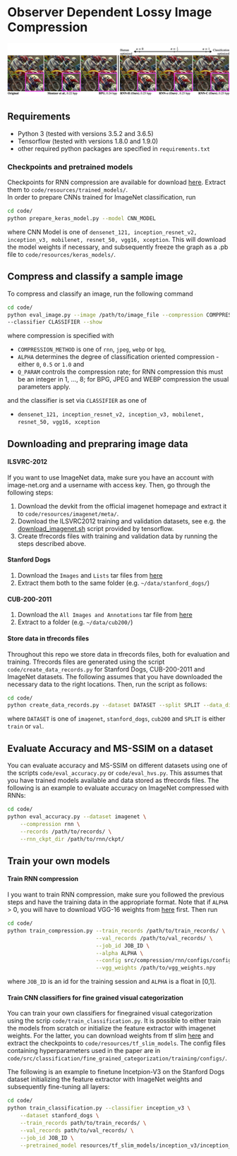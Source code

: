 # Observer Dependent Lossy Image Compression

<div style="text-align: center">
  <img src="figs/tradeoff_teaser1.jpg"/>
</div>

## Requirements
- Python 3 (tested with versions 3.5.2 and 3.6.5)
- Tensorflow (tested with versions 1.8.0 and 1.9.0)
- other required python packages are specified in `requirements.txt`

### Checkpoints and pretrained models
Checkpoints for RNN compression are available for download [here](https://notawebsite). Extract them to `code/resources/trained_models/`.\
In order to prepare CNNs trained for ImageNet classification, run
````bash
cd code/
python prepare_keras_model.py --model CNN_MODEL
````   
where CNN Model is one of `densenet_121, inception_resnet_v2, inception_v3, mobilenet, resnet_50, vgg16, xception`. This 
will download the model weights if necessary, and subsequently freeze the graph as a .pb file to `code/resources/keras_models/`. 

## Compress and classify a sample image
To compress and classify an image, run the following command
```bash
cd code/
python eval_image.py --image /path/to/image_file --compression COMPPRESSION_METHOD --alpha ALPHA --quality Q_PARAM \
--classifier CLASSIFIER --show
```
where compression is specified with
- `COMPRESSION_METHOD` is one of `rnn`, `jpeg`, `webp` or `bpg`,
- `ALPHA` determines the degree of classification oriented compression - either `0`, `0.5` or `1.0` and
- `Q_PARAM` controls the compression rate; for RNN compression this must be an integer in 1, ..., 8; for BPG, JPEG and WEBP 
compression the usual parameters apply.

and the classifier is set via `CLASSIFIER` as one of
- `densenet_121, inception_resnet_v2, inception_v3, mobilenet, resnet_50, vgg16, xception`

## Downloading and prepraring image data
#### ILSVRC-2012
If you want to use ImageNet data, make sure you have an account with image-net.org and a username with access key. Then, go through the following steps:
1. Download the devkit from the official imagenet homepage and extract it to `code/resources/imagenet/meta/`. 
2. Download the ILSVRC2012 training and validation datasets, see e.g. the [download_imagenet.sh](https://github.com/tensorflow/models/blob/master/research/inception/inception/data/download_imagenet.sh) script provided by tensorflow.
3. Create tfrecords files with training and validation data by running the steps described above.

#### Stanford Dogs
1. Download the `Images` and `Lists` tar files from [here](http://vision.stanford.edu/aditya86/ImageNetDogs/)
2. Extract them both to the same folder (e.g. `~/data/stanford_dogs/`)

#### CUB-200-2011
1. Download the `All Images and Annotations` tar file from [here](http://www.vision.caltech.edu/visipedia/CUB-200-2011.html)
2. Extract to a folder (e.g. `~/data/cub200/`)

#### Store data in tfrecords files 
Throughout this repo we store data in tfrecords files, both for evaluation and training. Tfrecords files are generated 
using the script `code/create_data_records.py` for Stanford Dogs, CUB-200-2011 and ImageNet datasets. The following assumes 
that you have downloaded the necessary data to the right locations. Then, run the script as follows:
````bash
cd code/
python create_data_records.py --dataset DATASET --split SPLIT --data_dir /path/to/data/dir --target_dir /path/to/records
````
where `DATASET` is one of `imagenet`, `stanford_dogs`, `cub200` and `SPLIT` is either `train` or `val`. 

## Evaluate Accuracy and MS-SSIM on a dataset
You can evaluate accuracy and MS-SSIM on different datasets using one of the scripts `code/eval_accuracy.py` or `code/eval_hvs.py`. 
This assumes that you have trained models available and data stored as tfrecords files. The following is an example to evaluate accuracy on ImageNet compressed with RNNs:
```bash
cd code/
python eval_accuracy.py --dataset imagenet \
    --compression rnn \
    --records /path/to/records/ \
    --rnn_ckpt_dir /path/to/rnn/ckpt/
```


## Train your own models
#### Train RNN compression
I you want to train RNN compression, make sure you followed the previous steps and have the training data in the appropriate format. Note that if `ALPHA` > 0, you
will have to download VGG-16 weights from [here](https://github.com/machrisaa/tensorflow-vgg) first. Then run
```bash
cd code/
python train_compression.py --train_records /path/to/train_records/ \
                            --val_records /path/to/val_records/ \
                            --job_id JOB_ID \
                            --alpha ALPHA \
                            --config src/compression/rnn/configs/config.json \
                            --vgg_weights /path/to/vgg_weights.npy
```
where `JOB_ID` is an id for the training session and  `ALPHA` is a float in [0,1]. 


#### Train CNN classifiers for fine grained visual categorization
You can train your own classifiers for finegrained visual categorization using the scrip `code/train_classification.py`. 
It is possible to either train the models from scratch or initialize the feature extractor with imagenet weights. 
For the latter, you can download weights from tf slim [here](https://github.com/tensorflow/models/tree/master/research/slim) 
and extract the checkpoints to `code/resources/tf_slim_models`. The config files containing hyperparameters used in the 
paper are in `code/src/classification/fine_grained_categorization/training/configs/`.

The following is an example to finetune Incetpion-V3 on the Stanford Dogs dataset initializing the feature extractor with ImageNet weights and subsequently fine-tuning all layers:

```bash
cd code/
python train_classification.py --classifier inception_v3 \
    --dataset stanford_dogs \
    --train_records path/to/train_records/ \
    --val_records path/to/val_records/ \
    --job_id JOB_ID \
    --pretrained_model resources/tf_slim_models/inception_v3/inception_v3.ckpt
```
